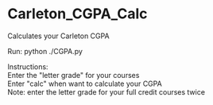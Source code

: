 # Carleton_CGPA_Calc
Calculates your Carleton CGPA

Run: python ./CGPA.py

Instructions: <br>
  Enter the "letter grade" for your courses <br>
  Enter "calc" when want to calculate your CGPA <br>
  Note: enter the letter grade for your full credit courses twice

